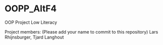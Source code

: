 # OOPP_AltF4
OOP Project Low Literacy

Project members: (Please add your name to commit to this repository)
Lars Rhijnsburger,
Tjard Langhout
